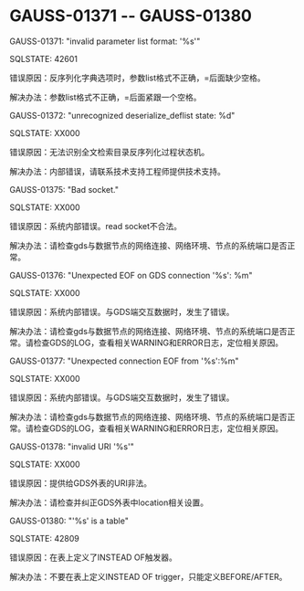 # GAUSS-01371 -- GAUSS-01380

GAUSS-01371: "invalid parameter list format: '%s'"

SQLSTATE: 42601

错误原因：反序列化字典选项时，参数list格式不正确，=后面缺少空格。

解决办法：参数list格式不正确，=后面紧跟一个空格。

GAUSS-01372: "unrecognized deserialize\_deflist state: %d"

SQLSTATE: XX000

错误原因：无法识别全文检索目录反序列化过程状态机。

解决办法：内部错误，请联系技术支持工程师提供技术支持。

GAUSS-01375: "Bad socket."

SQLSTATE: XX000

错误原因：系统内部错误。read socket不合法。

解决办法：请检查gds与数据节点的网络连接、网络环境、节点的系统端口是否正常。

GAUSS-01376: "Unexpected EOF on GDS connection '%s': %m"

SQLSTATE: XX000

错误原因：系统内部错误。与GDS端交互数据时，发生了错误。

解决办法：请检查gds与数据节点的网络连接、网络环境、节点的系统端口是否正常。请检查GDS的LOG，查看相关WARNING和ERROR日志，定位相关原因。

GAUSS-01377: "Unexpected connection EOF from '%s':%m"

SQLSTATE: XX000

错误原因：系统内部错误。与GDS端交互数据时，发生了错误。

解决办法：请检查gds与数据节点的网络连接、网络环境、节点的系统端口是否正常。请检查GDS的LOG，查看相关WARNING和ERROR日志，定位相关原因。

GAUSS-01378: "invalid URI '%s'"

SQLSTATE: XX000

错误原因：提供给GDS外表的URI非法。

解决办法：请检查并纠正GDS外表中location相关设置。

GAUSS-01380: "'%s' is a table"

SQLSTATE: 42809

错误原因：在表上定义了INSTEAD OF触发器。

解决办法：不要在表上定义INSTEAD OF trigger，只能定义BEFORE/AFTER。
